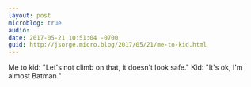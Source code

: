 ```yaml
---
layout: post
microblog: true
audio: 
date: 2017-05-21 10:51:04 -0700
guid: http://jsorge.micro.blog/2017/05/21/me-to-kid.html
---
```

Me to kid: "Let's not climb on that, it doesn't look safe."
Kid: "It's ok, I'm almost Batman."
